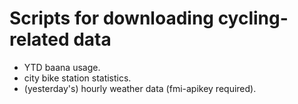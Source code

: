 # Scripts for downloading cycling-related data

* YTD baana usage.
* city bike station statistics.
* (yesterday's) hourly weather data (fmi-apikey required).


